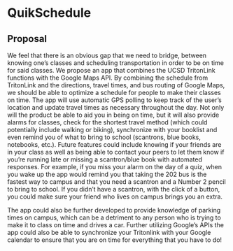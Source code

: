 # QuikSchedule

## Proposal
We feel that there is an obvious gap that we need to bridge, between knowing one’s classes and scheduling transportation in order to be on time for said classes. We propose an app that combines the UCSD TritonLink functions with the Google Maps API. By combining the schedule from TritonLink and the directions, travel times, and bus routing of Google Maps, we should be able to optimize a schedule for people to make their classes on time. The app will use automatic GPS polling to keep track of the user’s location and update travel times as necessary throughout the day.  Not only will the product be able to aid you in being on time, but it will also provide alarms for classes, check for the shortest travel method (which could potentially include walking or biking), synchronize with your booklist and even remind you of what to bring to school (scantrons, blue books, notebooks, etc.). Future features could include knowing if your friends are in your class as well as being able to contact your peers to let them know if you’re running late or missing a scantron/blue book with automated responses.  For example, if you miss your alarm on the day of a quiz, when you wake up the app would remind you that taking the 202 bus is the fastest way to campus and that you need a scantron and a Number 2 pencil to bring to school.  If you didn’t have a scantron, with the click of a button, you could make sure your friend who lives on campus brings you an extra.

The app could also be further developed to provide knowledge of parking times on campus, which can be a detriment to any person who is trying to make it to class on time and drives a car.  Further utilizing Google’s APIs the app could also be able to synchronize your Tritonlink with your Google calendar to ensure that you are on time for everything that you have to do!  